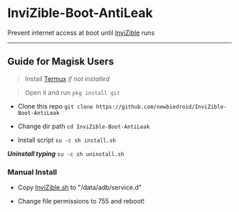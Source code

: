 # InviZible-Boot-AntiLeak
Prevent internet access at boot until [InviZible](https://github.com/Gedsh/InviZible) runs

---
## Guide for Magisk Users
> Install [Termux](https://github.com/termux/termux-app/releases) *if not installed*

> Open it and run `pkg install git`

- Clone this repo `git clone https://github.com/newbiedroid/InviZible-Boot-AntiLeak`

- Change dir path `cd InviZible-Boot-AntiLeak`

- Install script `su -c sh install.sh`

***Uninstall typing*** `su -c sh uninstall.sh`

### Manual Install
- Copy [InviZible.sh](https://raw.githubusercontent.com/newbiedroid/InviZible-Boot-AntiLeak/main/InviZible.sh) to "/data/adb/service.d"

- Change file permissions to 755 and reboot!
